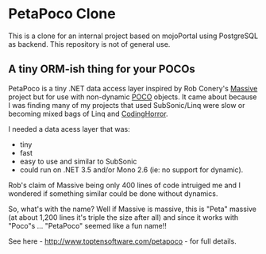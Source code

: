 # PetaPoco Clone #

This is a clone for an internal project based on mojoPortal using PostgreSQL as backend. This repository is not of general use.

<h2 class="tagline">A tiny ORM-ish thing for your POCOs</h2>

PetaPoco is a tiny .NET data access layer inspired by Rob Conery's [Massive](http://blog.wekeroad.com/helpy-stuff/and-i-shall-call-it-massive) 
project but for use with non-dynamic [POCO](http://en.wikipedia.org/wiki/Plain_Old_CLR_Object) objects.  It came about because I was finding
many of my projects that used SubSonic/Linq were slow or becoming mixed bags of Linq and [CodingHorror](http://www.subsonicproject.com/docs/CodingHorror).

I needed a data acess layer that was:

* tiny
* fast
* easy to use and similar to SubSonic
* could run on .NET 3.5 and/or Mono 2.6 (ie: no support for dynamic).  

Rob's claim of Massive being only 400 lines of code intruiged me and I wondered if something similar could be done without dynamics.

So, what's with the name?  Well if Massive is massive, this is "Peta" massive (at about 1,200 lines it's triple the size after all) and since it 
works with "Poco"s ... "PetaPoco" seemed like a fun name!!


See here - <http://www.toptensoftware.com/petapoco> - for full details.
